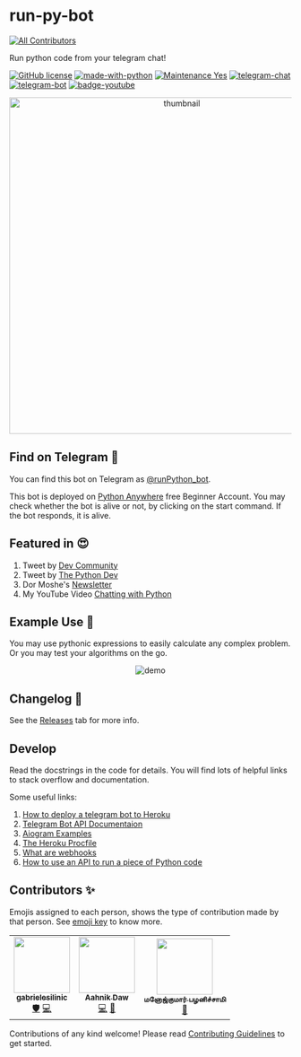 # run-py-bot

<!-- ALL-CONTRIBUTORS-BADGE:START - Do not remove or modify this section -->
[![All Contributors](https://img.shields.io/badge/all_contributors-3-orange.svg?style=flat-square)](#contributors-)
<!-- ALL-CONTRIBUTORS-BADGE:END -->

Run python code from your telegram chat!

[![GitHub license](https://img.shields.io/github/license/aahnik/run-py-bot)](https://github.com/aahnik/run-py-bot/blob/main/LICENSE)
[![made-with-python](https://img.shields.io/badge/Made%20with-Python-1f425f.svg)](https://www.python.org/)
[![Maintenance Yes](https://img.shields.io/badge/Maintained%3F-yes-green.svg)](https://gitHub.com/aahnik/REPO/graphs/commit-activity)
[![telegram-chat](https://img.shields.io/badge/chat-@aahnikdaw-blue?logo=telegram)](https://telegram.me/aahnikdaw)
[![telegram-bot](https://img.shields.io/badge/bot-@runPython_bot-orange?logo=telegram)](https://telegram.me/runPython_bot)
[![badge-youtube](https://img.shields.io/youtube/views/nCuQ-7Rw0gM?style=social)](https://youtu.be/nCuQ-7Rw0gM)

<p align="center">
<img src="docs/images/Chatting%20with%20Python.png" alt="thumbnail" width=600px>
</p>
<!-- A simple bot that runs python code. Free and Open Source. For more info visit http://bit.ly/runPython -->

## Find on Telegram 🔎

You can find this bot on Telegram as [@runPython_bot](https://telegram.me/runPython_bot).

This bot is deployed on [Python Anywhere](https://www.pythonanywhere.com/) free Beginner Account.
You may check whether the bot is alive or not, by clicking on the start command. If the bot responds, it is alive.

## Featured in 😍

1. Tweet by [Dev Community](https://twitter.com/ThePracticalDev/status/1325386583537803264)
2. Tweet by [The Python Dev](https://twitter.com/The_Python_DEV/status/1325237102058016768)
3. Dor Moshe's [Newsletter](https://dormoshe.io/newsletters/ag/python/7?utm_source=twitter&utm_campaign=twitter)
4. My YouTube Video [Chatting with Python](https://youtu.be/nCuQ-7Rw0gM)

## Example Use 🔀

You may use pythonic expressions to easily calculate any complex problem. Or you may test your algorithms on the go.

<p align="center">
<img src="docs/images/run_python_bot_v0.1+.gif" alt="demo" >
</p>

## Changelog 🔖

See the [Releases](https://github.com/aahnik/run-py-bot/releases) tab for more info.

## Develop

Read the docstrings in the code for details. You will find lots of helpful links to stack overflow and documentation.

Some useful links:

1. [How to deploy a telegram bot to Heroku](https://github.com/aahnik/webhook-aiogram-heroku#webhook-aiogram-heroku)
2. [Telegram Bot API Documentaion](https://core.telegram.org/bots/api)
3. [Aiogram Examples](https://github.com/aiogram/aiogram/tree/dev-2.x/examples)
4. [The Heroku Procfile](https://devcenter.heroku.com/articles/procfile)
5. [What are webhooks](https://www.youtube.com/results?search_query=webhooks)
6. [How to use an API to run a piece of Python code](https://rextester.com/main)


## Contributors ✨

Emojis assigned to each person, shows the type of contribution made by that person. See [emoji key](https://allcontributors.org/docs/en/emoji-key) to know more.

<!-- ALL-CONTRIBUTORS-LIST:START - Do not remove or modify this section -->
<!-- prettier-ignore-start -->
<!-- markdownlint-disable -->
<table>
  <tr>
    <td align="center"><a href="https://github.com/gabrielesilinic"><img src="https://avatars0.githubusercontent.com/u/51238829?v=4" width="100px;" alt=""/><br /><sub><b>gabrielesilinic</b></sub></a><br /><a href="#security-gabrielesilinic" title="Security">🛡️</a> <a href="https://github.com/aahnik/run-py-bot/commits?author=gabrielesilinic" title="Code">💻</a></td>
    <td align="center"><a href="http://aahnik.github.io"><img src="https://avatars0.githubusercontent.com/u/66209958?v=4" width="100px;" alt=""/><br /><sub><b>Aahnik Daw</b></sub></a><br /><a href="https://github.com/aahnik/run-py-bot/commits?author=aahnik" title="Code">💻</a> <a href="https://github.com/aahnik/run-py-bot/commits?author=aahnik" title="Documentation">📖</a></td>
    <td align="center"><a href="http://about.me/SmartManoj"><img src="https://avatars2.githubusercontent.com/u/7231077?v=4" width="100px;" alt=""/><br /><sub><b>மனோஜ்குமார் பழனிச்சாமி</b></sub></a><br /><a href="https://github.com/aahnik/run-py-bot/issues?q=author%3ASmartManoj" title="Bug reports">🐛</a></td>
  </tr>
</table>

<!-- markdownlint-enable -->
<!-- prettier-ignore-end -->
<!-- ALL-CONTRIBUTORS-LIST:END -->

Contributions of any kind welcome! Please read [Contributing Guidelines](https://github.com/aahnik/run-py-bot/blob/main/.github/CONTRIBUTING.md) to get started.

